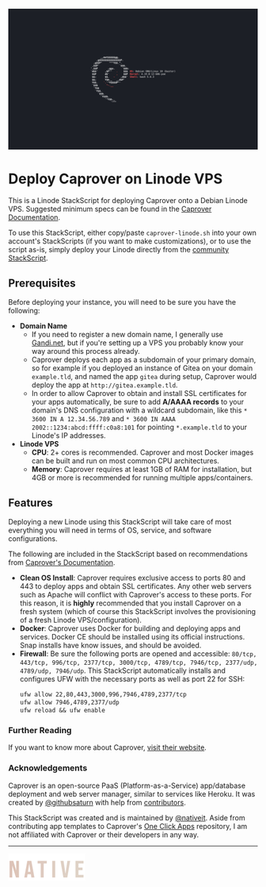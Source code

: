 ![Header image of Debian logo](https://github.com/nativeit/caprover-linode/blob/0d7c4d09d633df94e140cfe53b00ca874efff18f/assets/debian-ascii.png)

# Deploy Caprover on Linode VPS

This is a Linode StackScript for deploying Caprover onto a Debian Linode VPS. Suggested minimum specs can be found in the [Caprover Documentation](https://caprover.com/docs/get-started.html#b2-server-specs).

To use this StackScript, either copy/paste `caprover-linode.sh` into your own account's StackScripts (if you want to make customizations), or to use the script as-is, simply deploy your Linode directly from the [community StackScript](https://cloud.linode.com/stackscripts/1017518).

## Prerequisites

Before deploying your instance, you will need to be sure you have the following:

  - **Domain Name**
    - If you need to register a new domain name, I generally use [Gandi.net](https://www.gandi.net/en-US), but if you're setting up a VPS you probably know your way around this process already.
    - Caprover deploys each app as a subdomain of your primary domain, so for example if you deployed an instance of Gitea on your domain `example.tld`, and named the app `gitea` during setup, Caprover would deploy the app at `http://gitea.example.tld`.
    - In order to allow Caprover to obtain and install SSL certificates for your apps automatically, be sure to add **A/AAAA records** to your domain's DNS configuration with a wildcard subdomain, like this `* 3600 IN A 12.34.56.789` and `* 3600 IN AAAA 2002::1234:abcd:ffff:c0a8:101` for pointing `*.example.tld` to your Linode's IP addresses.
  - **Linode VPS**
    - **CPU**: 2+ cores is recommended. Caprover and most Docker images can be built and run on most common CPU architectures.
    - **Memory**: Caprover requires at least 1GB of RAM for installation, but 4GB or more is recommended for running multiple apps/containers.

## Features

Deploying a new Linode using this StackScript will take care of most everything you will need in terms of OS, service, and software configurations. 

The following are included in the StackScript based on recommendations from [Caprover's Documentation](https://caprover.com/docs/get-started.html).

  - **Clean OS Install**: Caprover requires exclusive access to ports 80 and 443 to deploy apps and obtain SSL certificates. Any other web servers such as Apache will conflict with Caprover's access to these ports. For this reason, it is **highly** recommended that you install Caprover on a fresh system (which of course this StackScript involves the provisioning of a fresh Linode VPS/configuration).
  - **Docker**: Caprover uses Docker for building and deploying apps and services. Docker CE should be installed using its official instructions. Snap installs have know issues, and should be avoided.
  - **Firewall**: Be sure the following ports are opened and accessible: `80/tcp, 443/tcp, 996/tcp, 2377/tcp, 3000/tcp, 4789/tcp, 7946/tcp, 2377/udp, 4789/udp, 7946/udp`. This StackScript automatically installs and configures UFW with the necessary ports as well as port 22 for SSH:
    ```
    ufw allow 22,80,443,3000,996,7946,4789,2377/tcp
    ufw allow 7946,4789,2377/udp
    ufw reload && ufw enable
    ```
    
### Further Reading

If you want to know more about Caprover, [visit their website](https://caprover.com).

### Acknowledgements

Caprover is an open-source PaaS (Platform-as-a-Service) app/database deployment and web server manager, similar to services like Heroku. It was created by [@githubsaturn](https://github.com/githubsaturn) with help from [contributors](https://github.com/caprover/caprover/graphs/contributors).

This StackScript was created and is maintained by [@nativeit](https://github.com/nativeit). Aside from contributing app templates to Caprover's [One Click Apps](https://github.com/caprover/one-click-apps) repository, I am not affiliated with Caprover or their developers in any way.

---

![Native IT logo](https://github.com/nativeit/caprover-linode/blob/a753059099a7fb61dd4419653f4e62c128760b01/assets/native-155x55.png)
